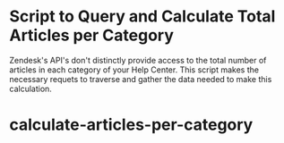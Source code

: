 # Script to Query and Calculate Total Articles per Category

Zendesk's API's don't distinctly provide access to the total number of articles in each category of your Help Center. This script makes the necessary requets to traverse and gather the data needed to make this calculation.


# calculate-articles-per-category
